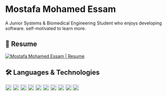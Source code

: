 # Mostafa Mohamed Essam
A Junior Systems & Biomedical Engineering Student who enjoys developing software. self-motivated to learn more. 
## 📝 Resume 

<a href="https://drive.google.com/file/d/1e7xjbj2YeAki1u5Y64-Bc0wB4NSuEUvf/view?usp=sharing" type="application/pdf">
  <img src="https://i.imgur.com/rBXtrH7m.png?1" alt="Mostafa Mohamed Essam | Resume">
</a>

## 🛠 Languages & Technologies

<code><img height="20" alt="C++" src="https://i.imgur.com/QTP0zhp.png"></code>
<code><img height="20" alt="python" src="https://i.imgur.com/SJzjyHp.png"></code>
<code><img height="20" alt="js" src="https://i.imgur.com/R0BfmBL.png"></code>
<code><img height="20" alt="nodejs" src="https://i.imgur.com/Hi7Betu.png"></code>
<code><img height="20" alt="mongoDB" src="https://i.imgur.com/uemLvhs.png"></code>
<code><img height="20" alt="ruby" src="https://www.clipartmax.com/png/middle/238-2382091_keyhole-markup-language-icons-ruby-language-ruby-icon.png"></code>
<code><img height="20" alt="rails" src="https://avatars.githubusercontent.com/u/4223"></code>
<code><img height="20" alt="golang" src="https://i.imgur.com/1jt4iPR.png"></code>
<code><img height="20" alt="mySQL" src="https://i.imgur.com/2bScz0p.png"></code>
<code><img height="20" alt="git" src="https://i.imgur.com/cSu4jhA.png"></code>






